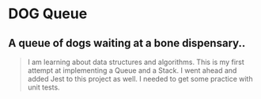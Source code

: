 # DOG Queue

## A queue of dogs waiting at a bone dispensary..

> I am learning about data structures and algorithms.
> This is my first attempt at implementing a Queue and a Stack.
> I went ahead and added Jest to this project as well. I needed to get some practice with unit tests.
